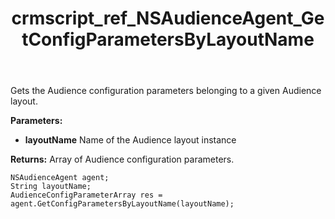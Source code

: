 ﻿---
title: crmscript_ref_NSAudienceAgent_GetConfigParametersByLayoutName
description: AudienceConfigParameterArray GetConfigParametersByLayoutName(String layoutName)
intellisense: NSAudienceAgent.GetConfigParametersByLayoutName
keywords: NSAudienceAgent,GetConfigParametersByLayoutName
so.topic: reference
---

Gets the Audience configuration parameters belonging to a given Audience layout.

**Parameters:**
 - **layoutName** Name of the Audience layout instance

**Returns:** Array of Audience configuration parameters.

```crmscript
NSAudienceAgent agent;
String layoutName;
AudienceConfigParameterArray res = agent.GetConfigParametersByLayoutName(layoutName);
```

